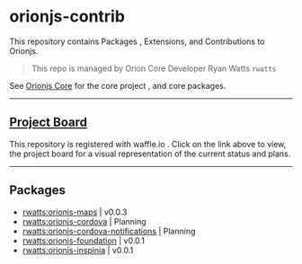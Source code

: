 # orionjs-contrib
This repository contains Packages , Extensions, and Contributions to Orionjs.
> This repo is managed by Orion Core Developer Ryan Watts `rwatts`

See [Orionjs Core](https://github.com/orionjs/orion) for the core project , and core packages.

---

## [Project Board](https://waffle.io/rwatts3/orionjs-contrib)
This repository is registered with waffle.io . Click on the link above to view, 
the project board for a visual representation of the current status and plans.

---

## Packages
- [rwatts:orionjs-maps](https://github.com/rwatts3/orionjs-contrib/tree/master/orionjs-maps) | v0.0.3
- [rwatts:orionjs-cordova](https://github.com/rwatts3/orionjs-contrib/tree/master/orionjs-cordova) | Planning
- [rwatts:orionjs-cordova-notifications](https://github.com/rwatts3/orionjs-contrib/tree/master/orionjs-cordova-notifications) | Planning
- [rwatts:orionjs-foundation](https://github.com/rwatts3/orionjs-contrib/tree/master/orionjs-foundation) | v0.0.1
- [rwatts:orionjs-inspinia](https://github.com/rwatts3/orionjs-contrib/tree/master/orionjs-inspinia) | v0.0.1
